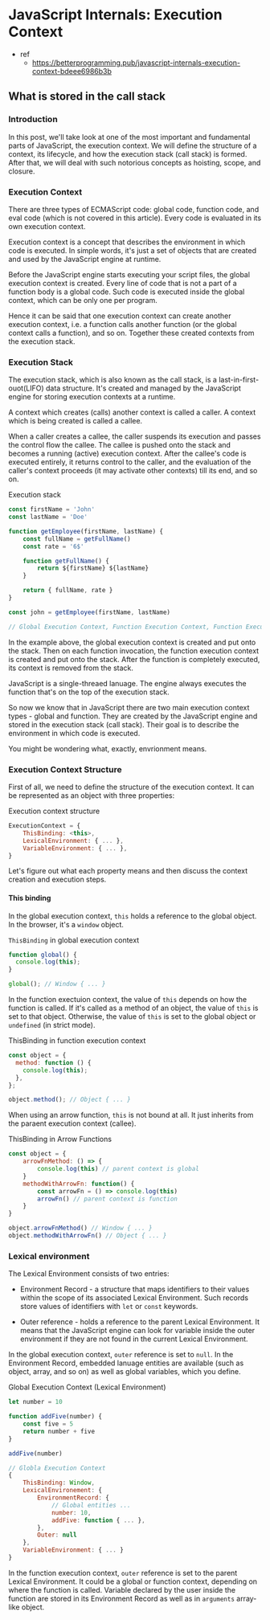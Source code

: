 # JavaScript Internals: Execution Context

- ref
  - https://betterprogramming.pub/javascript-internals-execution-context-bdeee6986b3b

## What is stored in the call stack

### Introduction

In this post, we'll take look at one of the most important and fundamental parts of JavaScript, the execution context. We will define the structure of a context, its lifecycle, and how the execution stack (call stack) is formed.
After that, we will deal with such notorious concepts as hoisting, scope, and closure.

### Execution Context

There are three types of ECMAScript code: global code, function code, and eval code (which is not covered in this article). Every code is evaluated in its own execution context.

Execution context is a concept that describes the environment in which code is executed. In simple words, it's just a set of objects that are created and used by the JavaScript engine at runtime.

Before the JavaScript engine starts executing your script files, the global execution context is created. Every line of code that is not a part of a function body is a global code. Such code is executed inside the global context, which can be only one per program.

Hence it can be said that one execution context can create another execution context, i.e. a function calls another function (or the global context calls a function), and so on. Together these created contexts from the execution stack.

### Execution Stack

The execution stack, which is also known as the call stack, is a last-in-first-ouot(LIFO) data structure. It's created and managed by the JavaScript engine for storing execution contexts at a runtime.

A context which creates (calls) another context is called a caller. A context which is being created is called a callee.

When a caller creates a callee, the caller suspends its execution and passes the control flow the callee. The callee is pushed onto the stack and becomes a running (active) execution context. After the callee's code is executed entirely, it returns control to the caller, and the evaluation of the caller's context proceeds (it may activate other contexts) till its end, and so on.

Execution stack

```js
const firstName = 'John'
const lastName = 'Doe'

function getEmployee(firstName, lastName) {
    const fullName = getFullName()
    const rate = '6$'

    function getFullName() {
        return ${firstName} ${lastName}
    }

    return { fullName, rate }
}

const john = getEmployee(firstName, lastName)

// Global Execution Context, Function Execution Context, Function Execution Context
```

In the example above, the global execution context is created and put onto the stack. Then on each function invocation, the function execution context is created and put onto the stack. After the function is completely executed, its context is removed from the stack.

JavaScript is a single-threaed lanuage. The engine always executes the function that's on the top of the execution stack.

So now we know that in JavaScript there are two main execution context types - global and function. They are created by the JavaScript engine and stored in the execution stack (call stack). Their goal is to describe the environment in which code is executed.

You might be wondering what, exactly, envrionment means.

### Execution Context Structure

First of all, we need to define the structure of the execution context. It can be represented as an object with three properties:

Execution context structure

```js
ExecutionContext = {
    ThisBinding: <this>,
    LexicalEnvironment: { ... },
    VariableEnvironment: { ... },
}
```

Let's figure out what each property means and then discuss the context creation and execution steps.

#### This binding

In the global execution context, `this` holds a reference to the global object. In the browser, it's a `window` object.

`ThisBinding` in global execution context

```js
function global() {
  console.log(this);
}

global(); // Window { ... }
```

In the function exectuion context, the value of `this` depends on how the function is called. If it's called as a method of an object, the value of `this` is set to that object. Otherwise, the value of `this` is set to the global object or `undefined` (in strict mode).

ThisBinding in function execution context

```js
const object = {
  method: function () {
    console.log(this);
  },
};

object.method(); // Object { ... }
```

When using an arrow function, `this` is not bound at all. It just inherits from the paraent execution context (callee).

ThisBinding in Arrow Functions

```js
const object = {
    arrowFnMethod: () => {
        console.log(this) // parent context is global
    }
    methodWithArrowFn: function() {
        const arrowFn = () => console.log(this)
        arrowFn() // parent context is function
    }
}

object.arrowFnMethod() // Window { ... }
object.methodWithArrowFn() // Object { ... }
```

### Lexical environment

The Lexical Environment consists of two entries:

- Environment Record - a structure that maps identifiers to their values within the scope of its associated Lexical Environment. Such records store values of identifiers with `let` or `const` keywords.

- Outer reference - holds a reference to the parent Lexical Environment. It means that the JavaScript engine can look for variable inside the outer environment if they are not found in the current Lexical Environment.

In the global execution context, `outer` reference is set to `null`. In the Environment Record, embedded lanuage entities are available (such as object, array, and so on) as well as global variables, which you define.

Global Execution Context (Lexical Environment)

```js
let number = 10

function addFive(number) {
    const five = 5
    return number + five
}

addFive(number)

// Globla Execution Context
{
    ThisBinding: Window,
    LexicalEnvironement: {
        EnvironmentRecord: {
            // Global entities ...
            number: 10,
            addFive: function { ... },
        },
        Outer: null
    },
    VariableEnvironment: { ... }
}
```

In the function execution context, `outer` reference is set to the parent Lexical Environment. It could be a global or function context, depending on where the function is called. Variable declared by the user inside the function are stored in its Environment Record as well as in `arguments` array-like object.
